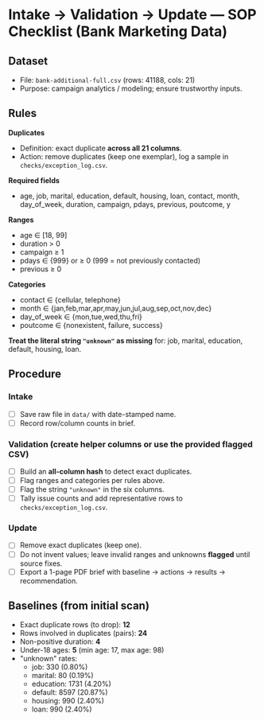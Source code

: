 # Intake → Validation → Update — SOP Checklist (Bank Marketing Data)

## Dataset
- File: `bank-additional-full.csv` (rows: 41188, cols: 21)
- Purpose: campaign analytics / modeling; ensure trustworthy inputs.

## Rules
**Duplicates**
- Definition: exact duplicate **across all 21 columns**.
- Action: remove duplicates (keep one exemplar), log a sample in `checks/exception_log.csv`.

**Required fields**
- age, job, marital, education, default, housing, loan, contact, month, day_of_week, duration, campaign, pdays, previous, poutcome, y

**Ranges**
- age ∈ [18, 99]
- duration > 0
- campaign ≥ 1
- pdays ∈ {999} or ≥ 0  (999 = not previously contacted)
- previous ≥ 0

**Categories**
- contact ∈ {cellular, telephone}
- month ∈ {jan,feb,mar,apr,may,jun,jul,aug,sep,oct,nov,dec}
- day_of_week ∈ {mon,tue,wed,thu,fri}
- poutcome ∈ {nonexistent, failure, success}

**Treat the literal string `"unknown"` as missing** for: job, marital, education, default, housing, loan.

## Procedure
### Intake
- [ ] Save raw file in `data/` with date-stamped name.
- [ ] Record row/column counts in brief.

### Validation (create helper columns or use the provided flagged CSV)
- [ ] Build an **all-column hash** to detect exact duplicates.
- [ ] Flag ranges and categories per rules above.
- [ ] Flag the string `"unknown"` in the six columns.
- [ ] Tally issue counts and add representative rows to `checks/exception_log.csv`.

### Update
- [ ] Remove exact duplicates (keep one).
- [ ] Do not invent values; leave invalid ranges and unknowns **flagged** until source fixes.
- [ ] Export a 1-page PDF brief with baseline → actions → results → recommendation.

## Baselines (from initial scan)
- Exact duplicate rows (to drop): **12**
- Rows involved in duplicates (pairs): **24**
- Non-positive duration: **4**
- Under-18 ages: **5** (min age: 17, max age: 98)
- "unknown" rates:
  - job: 330 (0.80%)
  - marital: 80 (0.19%)
  - education: 1731 (4.20%)
  - default: 8597 (20.87%)
  - housing: 990 (2.40%)
  - loan: 990 (2.40%)
